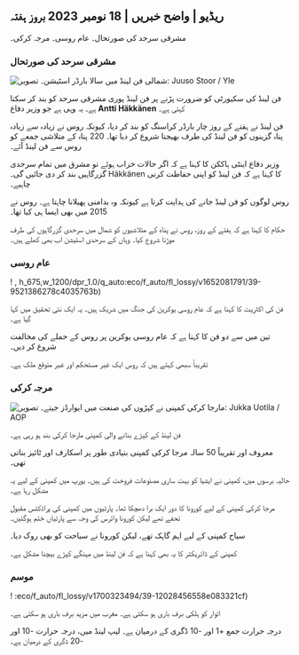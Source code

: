 ## ریڈیو \| واضح خبریں \| 18 نومبر 2023 بروز ہفتہ

مشرقی سرحد کی صورتحال۔ عام روسی۔ مرجہ کرکی۔

### مشرقی سرحد کی صورتحال

![شمالی فن لینڈ میں سالا بارڈر اسٹیشن۔ تصویر: Juuso Stoor / Yle](https://images.cdn.yle.fi/image/upload/c_crop,h_3033,w_5392,x_0,y_144/ar_1.777777777777777,c_fill,g_faces,h/157777777777777777777777777777777777777777777777777777777777777777777777777777777777777777777777777777777777777777777777777777,c_fill,g_faces,h/155/0p_020/q_auto:eco/f_auto/fl_lossy/v1700230392/39-1202451655773834805e)

فن لینڈ کی سکیورٹی کو ضرورت پڑنے پر فن لینڈ پوری مشرقی سرحد کو بند کر سکتا ہے۔ یہ وہی ہے جو وزیر دفاع **Antti Häkkänen** کہتی ہے۔

فن لینڈ نے ہفتے کے روز چار بارڈر کراسنگ کو بند کر دیا، کیونکہ روس نے زیادہ سے زیادہ پناہ گزینوں کو فن لینڈ کی طرف بھیجنا شروع کر دیا تھا۔ 220 پناہ کے متلاشی جمعے کو روس سے فن لینڈ آئے۔

وزیر دفاع اینٹی ہاککن کا کہنا ہے کہ اگر حالات خراب ہوئے تو مشرق میں تمام سرحدی گزرگاہیں بند کر دی جائیں گی۔ Häkkänen کا کہنا ہے کہ فن لینڈ کو اپنی حفاظت کرنی چاہیے۔

روس لوگوں کو فن لینڈ جانے کی ہدایت کرتا ہے کیونکہ وہ بدامنی پھیلانا چاہتا ہے۔ روس نے 2015 میں بھی ایسا ہی کیا تھا۔

حکام کا کہنا ہے کہ ہفتے کے روز، روس نے پناہ کے متلاشیوں کو شمال میں سرحدی گزرگاہوں کی طرف موڑنا شروع کیا۔ وہاں کے سرحدی اسٹیشن اب بھی کھلے ہیں۔

### عام روسی

! , h_675,w_1200/dpr_1.0/q_auto:eco/f_auto/fl_lossy/v1652081791/39-9521386278c4035763b)

فن کی اکثریت کا کہنا ہے کہ عام روسی یوکرین کی جنگ میں شریک ہیں۔ یہ ایک نئی تحقیق میں کہا گیا ہے۔

تین میں سے دو فن کا کہنا ہے کہ عام روسی یوکرین پر روس کے حملے کی مخالفت شروع کر دیں۔

تقریباً سبھی کہتے ہیں کہ روس ایک غیر مستحکم اور غیر متوقع ملک ہے۔

### مرجہ کرکی

![مارجا کرکی کمپنی نے کپڑوں کی صنعت میں ایوارڈز جیتے۔ تصویر: Jukka Uotila / AOP](https://images.cdn.yle.fi/image/upload/c_crop,h_2089,w_3715,x_1,y_0/ar_1.777777777777777,c_fill,g_faces,h_675,h/12015,x_1q_auto:eco/f_auto/fl_lossy/v1700215518/39-120216565573a69289c3)

فن لینڈ کے کپڑے بنانے والی کمپنی مارجا کرکی بند ہو رہی ہے۔

معروف اور تقریباً 50 سالہ مرجا کرکی کمپنی بنیادی طور پر اسکارف اور ٹائیز بناتی تھی۔

حالیہ برسوں میں، کمپنی نے ایشیا کو بہت ساری مصنوعات فروخت کی ہیں۔ یورپ میں کمپنی کے لیے یہ مشکل رہا ہے۔

مرجا کرکی کمپنی کے لیے کورونا کا دور ایک برا دھچکا تھا۔ پارٹیوں میں کمپنی کی پراڈکٹس مقبول تحفے تھے لیکن کورونا وائرس کی وجہ سے پارٹیاں ختم ہوگئیں۔

سیاح کمپنی کے لیے اہم گاہک تھے، لیکن کورونا نے سیاحت کو بھی روک دیا۔

کمپنی کے ڈائریکٹر کا یہ بھی کہنا ہے کہ فن لینڈ میں مہنگے کپڑے بیچنا مشکل ہے۔

### موسم

! :eco/f_auto/fl_lossy/v1700323494/39-12028456558e083321cf)

اتوار کو ہلکی برف باری ہو سکتی ہے۔ مغرب میں مزید برف باری ہو سکتی ہے۔

درجہ حرارت جمع +1 اور -10 ڈگری کے درمیان ہے۔ لیپ لینڈ میں، درجہ حرارت -10 اور -20 ڈگری کے درمیان ہے۔